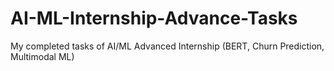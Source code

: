# AI-ML-Internship-Advance-Tasks
My completed tasks of AI/ML Advanced Internship (BERT, Churn Prediction, Multimodal ML)
